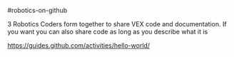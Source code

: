 #robotics-on-github

3 Robotics Coders form together to share VEX code and documentation.  If you want you can also share code as long as you describe what it is


https://guides.github.com/activities/hello-world/
